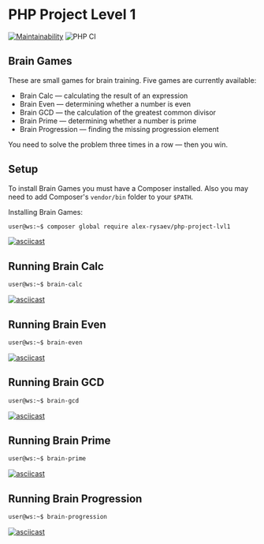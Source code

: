 # PHP Project Level 1

[![Maintainability](https://api.codeclimate.com/v1/badges/94672faf6d06259441cf/maintainability)](https://codeclimate.com/github/alex-rysaev/php-project-lvl1/maintainability)
![PHP CI](https://github.com/alex-rysaev/php-project-lvl1/workflows/PHP%20CI/badge.svg)

## Brain Games

These are small games for brain training. Five games are currently available:

* Brain Calc — calculating the result of an expression
* Brain Even — determining whether a number is even
* Brain GCD — the calculation of the greatest common divisor
* Brain Prime — determining whether a number is prime
* Brain Progression — finding the missing progression element

You need to solve the problem three times in a row — then you win.

## Setup

To install Brain Games you must have a Composer installed. Also you may need to add Composer's `vendor/bin` folder to your `$PATH`.

Installing Brain Games:

```bash
user@ws:~$ composer global require alex-rysaev/php-project-lvl1
```

[![asciicast](https://asciinema.org/a/B6tlRNDUU63YyWlzEnxWyVLlk.svg)](https://asciinema.org/a/B6tlRNDUU63YyWlzEnxWyVLlk)

## Running Brain Calc

```bash
user@ws:~$ brain-calc
```

[![asciicast](https://asciinema.org/a/qbAEe0GcRzSNEmZXBQwYreIjc.svg)](https://asciinema.org/a/qbAEe0GcRzSNEmZXBQwYreIjc)

## Running Brain Even

```bash
user@ws:~$ brain-even
```

[![asciicast](https://asciinema.org/a/KkuI9o1R4aVNl25NVEutOOMIj.svg)](https://asciinema.org/a/KkuI9o1R4aVNl25NVEutOOMIj)

## Running Brain GCD

```bash
user@ws:~$ brain-gcd
```

[![asciicast](https://asciinema.org/a/fP9o5NbEtwLIJxFCrqQ21ogkY.svg)](https://asciinema.org/a/fP9o5NbEtwLIJxFCrqQ21ogkY)

## Running Brain Prime

```bash
user@ws:~$ brain-prime
```

[![asciicast](https://asciinema.org/a/klTaqT9JFejuvZWcX12FJiXuF.svg)](https://asciinema.org/a/klTaqT9JFejuvZWcX12FJiXuF)

## Running Brain Progression

```bash
user@ws:~$ brain-progression
```

[![asciicast](https://asciinema.org/a/1fIE75PiKemA2el7UBsM7WVmn.svg)](https://asciinema.org/a/1fIE75PiKemA2el7UBsM7WVmn)